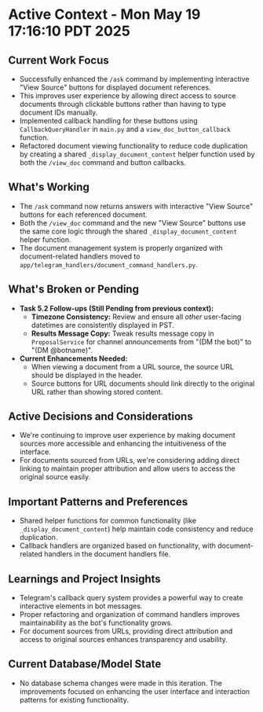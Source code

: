 # Active Context - Mon May 19 17:16:10 PDT 2025

## Current Work Focus
- Successfully enhanced the `/ask` command by implementing interactive "View Source" buttons for displayed document references.
- This improves user experience by allowing direct access to source documents through clickable buttons rather than having to type document IDs manually.
- Implemented callback handling for these buttons using `CallbackQueryHandler` in `main.py` and a `view_doc_button_callback` function.
- Refactored document viewing functionality to reduce code duplication by creating a shared `_display_document_content` helper function used by both the `/view_doc` command and button callbacks.

## What's Working
- The `/ask` command now returns answers with interactive "View Source" buttons for each referenced document.
- Both the `/view_doc` command and the new "View Source" buttons use the same core logic through the shared `_display_document_content` helper function.
- The document management system is properly organized with document-related handlers moved to `app/telegram_handlers/document_command_handlers.py`.

## What's Broken or Pending
- **Task 5.2 Follow-ups (Still Pending from previous context):**
    - **Timezone Consistency:** Review and ensure all *other* user-facing datetimes are consistently displayed in PST.
    - **Results Message Copy:** Tweak results message copy in `ProposalService` for channel announcements from "(DM the bot)" to "(DM @botname)".
- **Current Enhancements Needed:**
    - When viewing a document from a URL source, the source URL should be displayed in the header.
    - Source buttons for URL documents should link directly to the original URL rather than showing stored content.

## Active Decisions and Considerations
- We're continuing to improve user experience by making document sources more accessible and enhancing the intuitiveness of the interface.
- For documents sourced from URLs, we're considering adding direct linking to maintain proper attribution and allow users to access the original source easily.

## Important Patterns and Preferences
- Shared helper functions for common functionality (like `_display_document_content`) help maintain code consistency and reduce duplication.
- Callback handlers are organized based on functionality, with document-related handlers in the document handlers file.

## Learnings and Project Insights
- Telegram's callback query system provides a powerful way to create interactive elements in bot messages.
- Proper refactoring and organization of command handlers improves maintainability as the bot's functionality grows.
- For document sources from URLs, providing direct attribution and access to original sources enhances transparency and usability.

## Current Database/Model State
- No database schema changes were made in this iteration. The improvements focused on enhancing the user interface and interaction patterns for existing functionality.